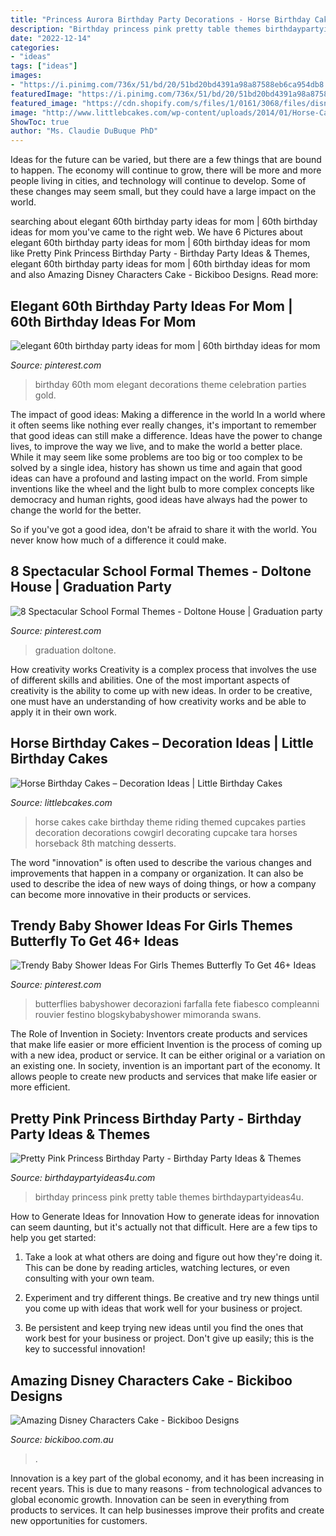 ```yaml
---
title: "Princess Aurora Birthday Party Decorations - Horse Birthday Cakes – Decoration Ideas"
description: "Birthday princess pink pretty table themes birthdaypartyideas4u"
date: "2022-12-14"
categories:
- "ideas"
tags: ["ideas"]
images:
- "https://i.pinimg.com/736x/51/bd/20/51bd20bd4391a98a87588eb6ca954db8.jpg"
featuredImage: "https://i.pinimg.com/736x/51/bd/20/51bd20bd4391a98a87588eb6ca954db8.jpg"
featured_image: "https://cdn.shopify.com/s/files/1/0161/3068/files/disney_cake_grande.jpg?868"
image: "http://www.littlebcakes.com/wp-content/uploads/2014/01/Horse-Cake-Decorations.jpg"
ShowToc: true
author: "Ms. Claudie DuBuque PhD"
---
```



Ideas for the future can be varied, but there are a few things that are bound to happen. The economy will continue to grow, there will be more and more people living in cities, and technology will continue to develop. Some of these changes may seem small, but they could have a large impact on the world.

	

		
searching about elegant 60th birthday party ideas for mom | 60th birthday ideas for mom you've came to the right web. We have 6 Pictures about elegant 60th birthday party ideas for mom | 60th birthday ideas for mom like Pretty Pink Princess Birthday Party - Birthday Party Ideas &amp; Themes, elegant 60th birthday party ideas for mom | 60th birthday ideas for mom and also Amazing Disney Characters Cake - Bickiboo Designs. Read more:
		
    
## Elegant 60th Birthday Party Ideas For Mom | 60th Birthday Ideas For Mom

<img loading=lazy src="https://i.pinimg.com/736x/bf/41/59/bf4159b5512210969b71807ef3d3b4de--crown-party-th-birthday-party.jpg" onerror="this.onerror=null;this.src='https://tse1.mm.bing.net/th?id=OIP.Q9566Scgl8yY_oT9mRUcqwHaHa&amp;pid=15.1';" alt="elegant 60th birthday party ideas for mom | 60th birthday ideas for mom">

_Source: pinterest.com_

>birthday 60th mom elegant decorations theme celebration parties gold. 

	

The impact of good ideas: Making a difference in the world
In a world where it often seems like nothing ever really changes, it's important to remember that good ideas can still make a difference. Ideas have the power to change lives, to improve the way we live, and to make the world a better place.
While it may seem like some problems are too big or too complex to be solved by a single idea, history has shown us time and again that good ideas can have a profound and lasting impact on the world. From simple inventions like the wheel and the light bulb to more complex concepts like democracy and human rights, good ideas have always had the power to change the world for the better.

So if you've got a good idea, don't be afraid to share it with the world. You never know how much of a difference it could make.

    
## 8 Spectacular School Formal Themes - Doltone House | Graduation Party

<img loading=lazy src="https://i.pinimg.com/736x/51/bd/20/51bd20bd4391a98a87588eb6ca954db8.jpg" onerror="this.onerror=null;this.src='https://tse4.mm.bing.net/th?id=OIP.LqyMdUi5ceIcn2WOLCS_7QHaLH&amp;pid=15.1';" alt="8 Spectacular School Formal Themes - Doltone House | Graduation party">

_Source: pinterest.com_

>graduation doltone. 

	

How creativity works
Creativity is a complex process that involves the use of different skills and abilities. One of the most important aspects of creativity is the ability to come up with new ideas. In order to be creative, one must have an understanding of how creativity works and be able to apply it in their own work.

    
## Horse Birthday Cakes – Decoration Ideas | Little Birthday Cakes

<img loading=lazy src="http://www.littlebcakes.com/wp-content/uploads/2014/01/Horse-Cake-Decorations.jpg" onerror="this.onerror=null;this.src='https://tse2.mm.bing.net/th?id=OIP.4Ac7tCyMWtoXCQ7ok_iQRQHaKV&amp;pid=15.1';" alt="Horse Birthday Cakes – Decoration Ideas | Little Birthday Cakes">

_Source: littlebcakes.com_

>horse cakes cake birthday theme riding themed cupcakes parties decoration decorations cowgirl decorating cupcake tara horses horseback 8th matching desserts. 

	

The word "innovation" is often used to describe the various changes and improvements that happen in a company or organization. It can also be used to describe the idea of new ways of doing things, or how a company can become more innovative in their products or services.

    
## Trendy Baby Shower Ideas For Girls Themes Butterfly To Get 46+ Ideas

<img loading=lazy src="https://i.pinimg.com/736x/13/04/56/130456a80c960deb27c0e2ff295b393e.jpg" onerror="this.onerror=null;this.src='https://tse1.mm.bing.net/th?id=OIP.HMdXkfDtDnWCwHfrn5IuBAAAAA&amp;pid=15.1';" alt="Trendy Baby Shower Ideas For Girls Themes Butterfly To Get 46+ Ideas">

_Source: pinterest.com_

>butterflies babyshower decorazioni farfalla fete fiabesco compleanni rouvier festino blogskybabyshower mimoranda swans. 

	

The Role of Invention in Society: Inventors create products and services that make life easier or more efficient
Invention is the process of coming up with a new idea, product or service. It can be either original or a variation on an existing one. In society, invention is an important part of the economy. It allows people to create new products and services that make life easier or more efficient.

    
## Pretty Pink Princess Birthday Party - Birthday Party Ideas &amp; Themes

<img loading=lazy src="http://www.birthdaypartyideas4u.com/wp-content/uploads/2016/08/pretty-pink-princess-birthday-party-food-table.jpg" onerror="this.onerror=null;this.src='https://tse4.mm.bing.net/th?id=OIP.rtmMgJln7uL6dEHs9CIWQQHaMP&amp;pid=15.1';" alt="Pretty Pink Princess Birthday Party - Birthday Party Ideas &amp; Themes">

_Source: birthdaypartyideas4u.com_

>birthday princess pink pretty table themes birthdaypartyideas4u. 

	

How to Generate Ideas for Innovation
How to generate ideas for innovation can seem daunting, but it's actually not that difficult. Here are a few tips to help you get started:
1. Take a look at what others are doing and figure out how they're doing it. This can be done by reading articles, watching lectures, or even consulting with your own team.

2. Experiment and try different things. Be creative and try new things until you come up with ideas that work well for your business or project.

3. Be persistent and keep trying new ideas until you find the ones that work best for your business or project. Don't give up easily; this is the key to successful innovation!

    
## Amazing Disney Characters Cake - Bickiboo Designs

<img loading=lazy src="https://cdn.shopify.com/s/files/1/0161/3068/files/disney_cake_grande.jpg?868" onerror="this.onerror=null;this.src='https://tse4.mm.bing.net/th?id=OIP.Vuiy4RClN-qdoTlUl1-isQAAAA&amp;pid=15.1';" alt="Amazing Disney Characters Cake - Bickiboo Designs">

_Source: bickiboo.com.au_

>. 

	

Innovation is a key part of the global economy, and it has been increasing in recent years. This is due to many reasons - from technological advances to global economic growth. Innovation can be seen in everything from products to services. It can help businesses improve their profits and create new opportunities for customers.

